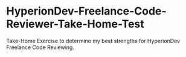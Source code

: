# HyperionDev-Freelance-Code-Reviewer-Take-Home-Test
Take-Home Exercise to determine my best strengths for HyperionDev Freelance Code Reviewing.
